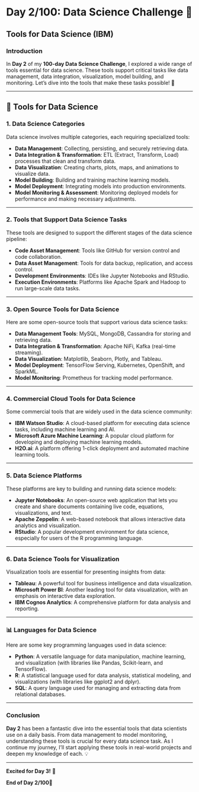 # Day 2/100: Data Science Challenge 🚀

## Tools for Data Science (IBM)

### Introduction
In **Day 2** of my **100-day Data Science Challenge**, I explored a wide range of tools essential for data science. These tools support critical tasks like data management, data integration, visualization, model building, and monitoring. Let’s dive into the tools that make these tasks possible! 🚀

---

## 🔧 Tools for Data Science

### 1. Data Science Categories
Data science involves multiple categories, each requiring specialized tools:
- **Data Management**: Collecting, persisting, and securely retrieving data.
- **Data Integration & Transformation**: ETL (Extract, Transform, Load) processes that clean and transform data.
- **Data Visualization**: Creating charts, plots, maps, and animations to visualize data.
- **Model Building**: Building and training machine learning models.
- **Model Deployment**: Integrating models into production environments.
- **Model Monitoring & Assessment**: Monitoring deployed models for performance and making necessary adjustments.

---

### 2. Tools that Support Data Science Tasks
These tools are designed to support the different stages of the data science pipeline:
- **Code Asset Management**: Tools like GitHub for version control and code collaboration.
- **Data Asset Management**: Tools for data backup, replication, and access control.
- **Development Environments**: IDEs like Jupyter Notebooks and RStudio.
- **Execution Environments**: Platforms like Apache Spark and Hadoop to run large-scale data tasks.

---

### 3. Open Source Tools for Data Science
Here are some open-source tools that support various data science tasks:
- **Data Management Tools**: MySQL, MongoDB, Cassandra for storing and retrieving data.
- **Data Integration & Transformation**: Apache NiFi, Kafka (real-time streaming).
- **Data Visualization**: Matplotlib, Seaborn, Plotly, and Tableau.
- **Model Deployment**: TensorFlow Serving, Kubernetes, OpenShift, and SparkML.
- **Model Monitoring**: Prometheus for tracking model performance.

---

### 4. Commercial Cloud Tools for Data Science
Some commercial tools that are widely used in the data science community:
- **IBM Watson Studio**: A cloud-based platform for executing data science tasks, including machine learning and AI.
- **Microsoft Azure Machine Learning**: A popular cloud platform for developing and deploying machine learning models.
- **H2O.ai**: A platform offering 1-click deployment and automated machine learning tools.

---

### 5. Data Science Platforms
These platforms are key to building and running data science models:
- **Jupyter Notebooks**: An open-source web application that lets you create and share documents containing live code, equations, visualizations, and text.
- **Apache Zeppelin**: A web-based notebook that allows interactive data analytics and visualization.
- **RStudio**: A popular development environment for data science, especially for users of the R programming language.

---

### 6. Data Science Tools for Visualization
Visualization tools are essential for presenting insights from data:
- **Tableau**: A powerful tool for business intelligence and data visualization.
- **Microsoft Power BI**: Another leading tool for data visualization, with an emphasis on interactive data exploration.
- **IBM Cognos Analytics**: A comprehensive platform for data analysis and reporting.

---

### 📊 Languages for Data Science
Here are some key programming languages used in data science:
- **Python**: A versatile language for data manipulation, machine learning, and visualization (with libraries like Pandas, Scikit-learn, and TensorFlow).
- **R**: A statistical language used for data analysis, statistical modeling, and visualizations (with libraries like ggplot2 and dplyr).
- **SQL**: A query language used for managing and extracting data from relational databases.

---

### Conclusion
**Day 2** has been a fantastic dive into the essential tools that data scientists use on a daily basis. From data management to model monitoring, understanding these tools is crucial for every data science task. As I continue my journey, I’ll start applying these tools in real-world projects and deepen my knowledge of each. 💡

---

  **Excited for Day 3!** 🚀

  **End of Day 2/100**🚀
